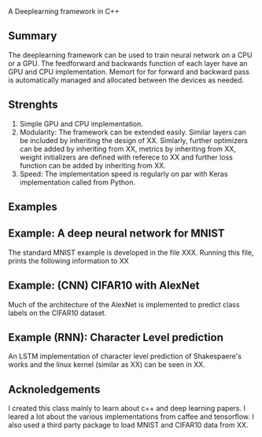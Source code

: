 A Deeplearning framework in C++

Summary
-------
The deeplearning framework can be used to train neural network on a CPU or a
GPU. The feedforward and backwards function of each layer have an GPU and CPU
implementation. Memort for for forward and backward pass is automatically
managed and allocated between the devices as needed. 

Strenghts
--------
1. Simple GPU and CPU implementation. 
2. Modularity: The framework can be extended easily. Similar layers can be
   included by inheriting the design of
   XX. Simlarly, further optimizers can be added by inheriting from XX, metrics
   by inheriting from XX, weight initializers are defined with referece to XX
   and further loss function can be added by inheriting from XX.
3. Speed: The implementation speed is regularly on par with Keras
   implementation called from Python.


Examples
--------
Example: A deep neural network for MNIST
----------------------------------------
The standard MNIST example is developed in the file XXX. Running this file,
prints the following information to XX

Example: (CNN) CIFAR10 with AlexNet
-----------------------------
Much of the architecture of the AlexNet is implemented to predict class labels
on the CIFAR10 dataset.

Example (RNN): Character Level prediction
-----------------------------------------
An LSTM implementation of character level prediction of Shakespaere's works and
the linux kernel (similar as XX) can be seen in XX.

Acknoledgements
---------------
I created this class mainly to learn about c++ and deep learning papers. I
leared a lot about the various implementations from caffee and tensorflow. I
also used a third party package to load MNIST and CIFAR10 data from XX.
